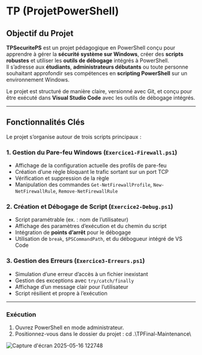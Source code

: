 # TP (ProjetPowerShell)

## Objectif du Projet

**TPSecuritePS** est un projet pédagogique en PowerShell conçu pour apprendre à gérer la **sécurité système sur Windows**, créer des **scripts robustes** et utiliser les **outils de débogage** intégrés à PowerShell.  
Il s’adresse aux **étudiants**, **administrateurs débutants** ou toute personne souhaitant approfondir ses compétences en **scripting PowerShell** sur un environnement Windows.

Le projet est structuré de manière claire, versionné avec Git, et conçu pour être exécuté dans **Visual Studio Code** avec les outils de débogage intégrés.

---

## Fonctionnalités Clés

Le projet s’organise autour de trois scripts principaux :

### 1. Gestion du Pare-feu Windows (`Exercice1-Firewall.ps1`)
- Affichage de la configuration actuelle des profils de pare-feu
- Création d’une règle bloquant le trafic sortant sur un port TCP
- Vérification et suppression de la règle
- Manipulation des commandes `Get-NetFirewallProfile`, `New-NetFirewallRule`, `Remove-NetFirewallRule`

### 2. Création et Débogage de Script (`Exercice2-Debug.ps1`)
- Script paramétrable (ex. : nom de l’utilisateur)
- Affichage des paramètres d’exécution et du chemin du script
- Intégration de **points d’arrêt** pour le débogage
- Utilisation de `break`, `$PSCommandPath`, et du débogueur intégré de VS Code

### 3. Gestion des Erreurs (`Exercice3-Erreurs.ps1`)
- Simulation d’une erreur d’accès à un fichier inexistant
- Gestion des exceptions avec `try/catch/finally`
- Affichage d’un message clair pour l’utilisateur
- Script résilient et propre à l’exécution

---

### Exécution

1. Ouvrez PowerShell en mode administrateur.
2. Positionnez-vous dans le dossier du projet : cd .\TPFinal-Maintenance\
   
![Capture d'écran 2025-05-16 122748](https://github.com/user-attachments/assets/d014454b-5bf1-4abf-984c-0a2682909faa)
